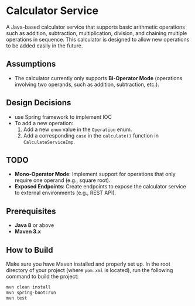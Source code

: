 
# Calculator Service

A Java-based calculator service that supports basic arithmetic operations such as addition, subtraction, multiplication, division, and chaining multiple operations in sequence. This calculator is designed to allow new operations to be added easily in the future.

## Assumptions

- The calculator currently only supports **Bi-Operator Mode** (operations involving two operands, such as addition, subtraction, etc.).

## Design Decisions
- use Spring framework to implement IOC
- To add a new operation:
  1. Add a new `enum` value in the `Operation` enum.
  2. Add a corresponding `case` in the `calculate()` function in `CalculateServiceImp`.

## TODO

- **Mono-Operator Mode**: Implement support for operations that only require one operand (e.g., square root).
- **Exposed Endpoints**: Create endpoints to expose the calculator service to external environments (e.g., REST API).

## Prerequisites

- **Java 8** or above
- **Maven 3.x**

## How to Build

Make sure you have Maven installed and properly set up. In the root directory of your project (where `pom.xml` is located), run the following command to build the project:

```bash
mvn clean install
mvn spring-boot:run
mvn test

